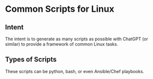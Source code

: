 # Common Scripts for Linux
## Intent
The intent is to generate as many scripts as possible with ChatGPT (or similar) to provide a framework of common Linux tasks.
## Types of Scripts
These scripts can be python, bash, or even Ansible/Chef playbooks.
